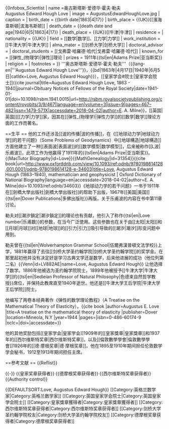 {{Infobox_Scientist
| name =奥古斯塔斯·爱德华·霍夫·勒夫<br />Augustus Edward Hough Love
| image = AugustusEdwardHoughLove.jpg
| caption =
| birth_date = {{birth date|1863|4|17}}
| birth_place = {{UK}}[[濱海韋斯頓|滨海韦斯顿]]
| death_date = {{death date and age|1940|6|5|1863|4|17}}
| death_place = {{UK}}[[牛津|牛津]]
| residence =
| nationality = {{UK}}
| field = [[数学|数学]]、[[力学|力学]]
| work_institution = [[牛津大学|牛津大学]]
| alma_mater = [[剑桥大学|剑桥大学]]
| doctoral_advisor =
| doctoral_students = [[戈弗雷·哈羅德·哈代|戈弗雷·哈羅德·哈代]]
| known_for = [[弹性_(物理学)|弹性]]理论
| prizes = 1911年{{tsl|en|Adams Prize|亚当斯奖}}
| religion =
| footnotes =
}}
'''奥古斯塔斯·爱德华·霍夫·勒夫'''（{{lang-en|'''Augustus Edward Hough Love'''}}，{{bd|1863年|4月17日|1940年|6月5日|catIdx=Love, Augustus Edward Hough}}），[[皇家学会#院士|皇家学会院士]]<ref>{{cite journal|title=Augustus Edward Hough Love, 1863 - 1940|journal=Obituary Notices of Fellows of the Royal Society|date=1941-01-01|doi=10.1098/rsbm.1941.0015|url=http://rsbm.royalsocietypublishing.org/content/royobits/3/9/467|language=en|volume=3|issue=9|pages=467–482|issn=1479-571X|accessdate=2018-04-02|author=E. A. Milne}}</ref>，[[英国|英国]][[力学|力学]]家，因其在[[弹性_(物理学)|弹性力学]]的[[数学|数学]]理论方面的工作而著名。

==生平 ==
他的工作还涉及[[波的传播|波的传播]]，在《[[地球动力学|地球动力学]]的若干问题》（Some Problems of Geodynamics）中[[地球構造|地球構造]]方面他建立了一种[[表面波|表面波]]的[[数学模型|数学模型]]，后来被称作[[L波|乐甫波]]，此项工作为他赢得了1911年的{{tsl|en|Adams Prize|亚当斯奖}}。<ref>{{MacTutor Biography|id=Love}}</ref><ref>{{MathGenealogy|id=31354}}</ref><ref>{{cite book|url=http://www.oxforddnb.com/view/10.1093/ref:odnb/9780198614128.001.0001/odnb-9780198614128-e-34603|title=Love, Augustus Edward Hough (1863–1940), mathematician and geophysicist | Oxford Dictionary of National Biography|language=en|accessdate=2018-04-02|author=E. A. Milne|doi=10.1093/ref:odnb/34603}}</ref>《地球动力学的若干问题》一书于1911年在[[劍橋大學出版社|劍橋大學出版社]]的帮助下出版，1967年[[美国|美国]]{{tsl|en|Dover Publications|多佛出版社}}再版，关于乐甫波的内容在书中第11章讨论。

勒夫对[[潮汐鎖定|潮汐鎖定]]的理论也有贡献，他引入了称作{{tsl|en|Love number|乐甫数}}的参数，在当今广泛使用。这些参数也在关于由[[太阳|太阳]]和[[月球|月球]]对[[地球|地球]]的[[引力|引力]]吸引导致的[[潮汐|潮汐]]形变问题中用到。

勒夫曾在{{tsl|en|Wolverhampton Grammar School|伍爾弗漢普頓文法学校}}上学，1881年赢得了去往[[剑桥大学圣约翰学院|剑桥大学圣约翰学院]]的奖学金。在那里起初他并没有决定好是学习古典文学还是数学，后来他进展的成功（他位列第二名）<ref>{{Venn|id=LV882AE|name=Love, Augustus Edward Hough}}</ref> 让他选择了数学。1886年他被选为圣约翰学院院士，1899年他被授予[[牛津大学|牛津大学]]的{{tsl|en|Sedleian Professor of Natural Philosophy|色德来自然哲学教授}}席位，并保持此教席直至1940年逝世。他还是[[牛津大学王后学院|牛津大学王后学院]]院士。

他编写了两卷本经典著作《弹性的数学理论教程》（A Treatise on the Mathematical Theory of Elasticity）。<ref>{{cite book |author=Augustus E. Love |title=A treatise on the mathematical theory of elasticity |publisher=Dover |location=Mineola, N.Y |year=1944 |pages=|isbn=0-486-60174-9 |oclc=|doi=|accessdate=}}</ref>

他的其他奖励包括[[皇家学会|皇家学会]]1909年的[[皇家獎章|皇家獎章]]和1937年的[[西尔维斯特奖章|西尔维斯特奖章]]，以及[[倫敦數學學會|倫敦數學學會]]1926年的[[德·摩根奖章|德·摩根奖章]]。他在1895至1910年期间担任伦敦数学学会秘书，1912至1913年期间担任主席。

==参考文献 ==
{{Reflist}}

{{-}}
{{皇家奖章获得者}}
{{德摩根奖章获得者}}
{{西尔维斯特奖章获得者}}
{{Authority control}}

{{DEFAULTSORT:Love, Augustus Edward Hough}}
[[Category:英格兰数学家|Category:英格兰数学家]]
[[Category:英国皇家学会院士|Category:英国皇家学会院士]]
[[Category:皇家獎章獲得者|Category:皇家獎章獲得者]]
[[Category:西尔维斯特奖章获得者|Category:西尔维斯特奖章获得者]]
[[Category:剑桥大学圣约翰学院校友|Category:剑桥大学圣约翰学院校友]]
[[Category:德摩根奖章获得者|Category:德摩根奖章获得者]]